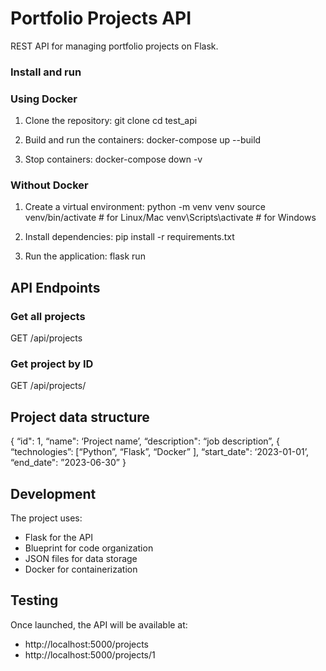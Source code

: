 # Portfolio Projects API

REST API for managing portfolio projects on Flask.

### Install and run

### Using Docker

1. Clone the repository:
git clone <url repository>
cd test_api

2. Build and run the containers:
docker-compose up --build

3. Stop containers:
docker-compose down -v

### Without Docker

1. Create a virtual environment:
python -m venv venv
source venv/bin/activate # for Linux/Mac
venv\Scripts\activate # for Windows

2. Install dependencies:
pip install -r requirements.txt

3. Run the application:
flask run

## API Endpoints

### Get all projects
GET /api/projects

### Get project by ID
GET /api/projects/<id>

## Project data structure

{
  “id": 1,
  “name": ‘Project name’,
  “description": “job description”,
  { “technologies”: [“Python”, “Flask”, “Docker” ],
  “start_date": ‘2023-01-01’,
  “end_date": ”2023-06-30”
}

## Development

The project uses:
- Flask for the API
- Blueprint for code organization
- JSON files for data storage
- Docker for containerization

## Testing

Once launched, the API will be available at:
- http://localhost:5000/projects
- http://localhost:5000/projects/1